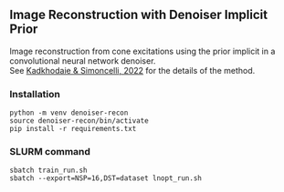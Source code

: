 ## Image Reconstruction with Denoiser Implicit Prior

Image reconstruction from cone excitations using the prior
implicit in a convolutional neural network denoiser.  
See [Kadkhodaie & Simoncelli, 2022](https://arxiv.org/abs/2007.13640) for the details of the method.

### Installation
```
python -m venv denoiser-recon
source denoiser-recon/bin/activate
pip install -r requirements.txt
```

### SLURM command
```
sbatch train_run.sh
sbatch --export=NSP=16,DST=dataset lnopt_run.sh 
```
